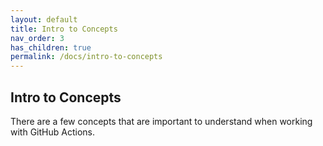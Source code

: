 ```yaml
---
layout: default
title: Intro to Concepts
nav_order: 3
has_children: true
permalink: /docs/intro-to-concepts
---
```


## Intro to Concepts

There are a few concepts that are important to understand when working with GitHub Actions.
